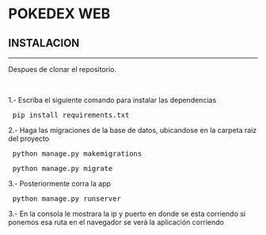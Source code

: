 <h1> POKEDEX WEB </h1> 

<h2>INSTALACION </h2>
<hr>

<p>Despues de clonar el repositorio.</p><br>
<p>1.- Escriba el siguiente comando para instalar las dependencias</p>

<pre>
 pip install requirements.txt
</pre>

<p>2.- Haga las migraciones de la base de datos, ubicandose en la carpeta raiz del proyecto</p>

<pre>
 python manage.py makemigrations
</pre>
<pre>
 python manage.py migrate
</pre>
 
<p>3.- Posteriormente corra la app</p>

<pre>
 python manage.py runserver
</pre>

<p>3.- En la consola le mostrara la ip y puerto en donde se esta corriendo 
      si ponemos esa ruta en el navegador se verá la aplicación corriendo</p>
 
